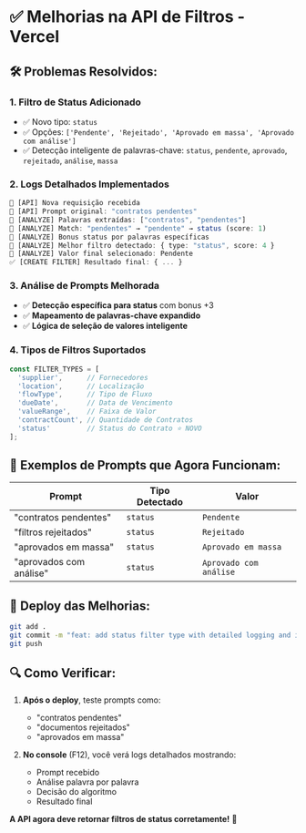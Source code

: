 # ✅ Melhorias na API de Filtros - Vercel

## 🛠️ **Problemas Resolvidos:**

### 1. **Filtro de Status Adicionado**
- ✅ Novo tipo: `status`
- ✅ Opções: `['Pendente', 'Rejeitado', 'Aprovado em massa', 'Aprovado com análise']`
- ✅ Detecção inteligente de palavras-chave: `status`, `pendente`, `aprovado`, `rejeitado`, `análise`, `massa`

### 2. **Logs Detalhados Implementados**
```typescript
🚀 [API] Nova requisição recebida
🚀 [API] Prompt original: "contratos pendentes"
🤖 [ANALYZE] Palavras extraídas: ["contratos", "pendentes"]  
🤖 [ANALYZE] Match: "pendentes" → "pendente" → status (score: 1)
🤖 [ANALYZE] Bonus status por palavras específicas
🤖 [ANALYZE] Melhor filtro detectado: { type: "status", score: 4 }
🤖 [ANALYZE] Valor final selecionado: Pendente
✅ [CREATE FILTER] Resultado final: { ... }
```

### 3. **Análise de Prompts Melhorada**
- ✅ **Detecção específica para status** com bonus +3
- ✅ **Mapeamento de palavras-chave expandido**
- ✅ **Lógica de seleção de valores inteligente**

### 4. **Tipos de Filtros Suportados**
```typescript
const FILTER_TYPES = [
  'supplier',      // Fornecedores
  'location',      // Localização  
  'flowType',      // Tipo de Fluxo
  'dueDate',       // Data de Vencimento
  'valueRange',    // Faixa de Valor
  'contractCount', // Quantidade de Contratos
  'status'         // Status do Contrato ⭐ NOVO
];
```

## 🧪 **Exemplos de Prompts que Agora Funcionam:**

| Prompt | Tipo Detectado | Valor |
|--------|----------------|-------|
| "contratos pendentes" | `status` | `Pendente` |
| "filtros rejeitados" | `status` | `Rejeitado` |
| "aprovados em massa" | `status` | `Aprovado em massa` |
| "aprovados com análise" | `status` | `Aprovado com análise` |

## 🚀 **Deploy das Melhorias:**

```bash
git add .
git commit -m "feat: add status filter type with detailed logging and improved AI analysis"
git push
```

## 🔍 **Como Verificar:**

1. **Após o deploy**, teste prompts como:
   - "contratos pendentes"
   - "documentos rejeitados"
   - "aprovados em massa"

2. **No console** (F12), você verá logs detalhados mostrando:
   - Prompt recebido
   - Análise palavra por palavra
   - Decisão do algoritmo
   - Resultado final

**A API agora deve retornar filtros de status corretamente!** 🎉